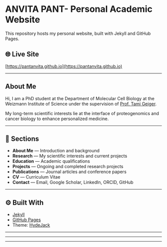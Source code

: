 # ANVITA PANT- Personal Academic Website

This repository hosts my personal website, built with Jekyll and GitHub Pages.

## 🌐 Live Site
[https://pantanvita.github.io](https://pantanvita.github.io)

---
  
## About Me

Hi, I am a PhD student at the Department of Molecular Cell Biology at the Weizmann Institute of Science under the supervision of [Prof. Tami Geiger](https://www.weizmann.ac.il/mcb/TGeiger/home).

My long-term scientific interests lie at the interface of proteogenomics and cancer biology to enhance personalized medicine.

---

## 📂 Sections
- **About Me** — Introduction and background  
- **Research** — My scientific interests and current projects  
- **Education** — Academic qualifications  
- **Projects** — Ongoing and completed research projects  
- **Publications** — Journal articles and conference papers  
- **CV** — Curriculum Vitae  
- **Contact** — Email, Google Scholar, LinkedIn, ORCID, GitHub

---

  ## ⚙️ Built With
- [Jekyll](https://jekyllrb.com/)
- [GitHub Pages](https://pages.github.com/)
- Theme: [HydeJack](https://github.com/qwtel/hydejack)

---
  

---
  


---


